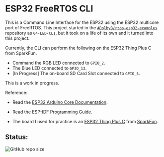 # ESP32 FreeRTOS CLI

This is a Command Line Interface for the ESP32 using the ESP32 multicore port of FreeRTOS.
This project started in the [`ADolbyB/rtos-esp32-examples`](https://github.com/ADolbyB/rtos-esp32-examples) 
repository as `04-LED-CLI`, but it took on a life of its own and it turned into this project.

Currently, the CLI can perform the following on the ESP32 Thing Plus C from SparkFun.
 - Command the RGB LED connected to `GPIO_2`.
 - The Blue LED connected to `GPIO_13`.
 - [In Progress] The on-board SD Card Slot connected to `GPIO_5`.

This is a work in progress.

Reference:

 - Read the [ESP32 Arduino Core Documentation](https://espressif-docs.readthedocs-hosted.com/projects/arduino-esp32/en/latest/index.html).

 - Read the [ESP-IDF Programming Guide](https://docs.espressif.com/projects/esp-idf/en/latest/esp32/index.html).

 - The board I used for practice is an [ESP32 Thing Plus C](https://www.sparkfun.com/products/18018) from [SparkFun](https://www.sparkfun.com/).

 ## Status:

 ![GitHub repo size](https://img.shields.io/github/repo-size/ADolbyB/esp32-freertos-cli?label=Repo%20Size&logo=Github)
